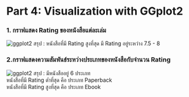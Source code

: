 # Part 4: Visualization with GGplot2
### 1. กราฟแสดง Rating ของหนังสือแต่ละเล่ม
![ggplot2](https://github.com/sit-2021-int214/003-Among-Us/blob/f6ba014ad4cb0314dd4ca32a10b7952a7b0c76d0/assignment/HW4/HW04_63130500018/Rplot.png)
สรุป : หนังสือที่มี Rating สูงที่สุด มี Rating อยู่ระหว่าง 7.5 - 8

### 2.กราฟแสดงความสัมพันธ์ระหว่างประเภทของหนังสือกับจำนวน Rating
![ggplot2](https://github.com/sit-2021-int214/003-Among-Us/blob/7ea3cfc2bb516e43b858b18b9c16160e5ccd5d35/assignment/HW4/HW04_63130500018/plot.png)
สรุป : มีหนังสืออยู่ 6 ประเภท <br>
      หนังสือที่มี Rating ต่ำที่สุด คือ ประเภท Paperback <br>
      หนังสือที่มี Rating สูงที่สุด คือ ประเภท Ebook
